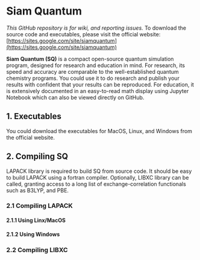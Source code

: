 # Siam Quantum

*This GitHub repository is for wiki, and reporting issues.* To download the source code and executables, please visit the official website: [https://sites.google.com/site/siamquantum](https://sites.google.com/site/siamquantum)

**Siam Quantum (SQ)** is a compact open-source quantum simulation program, designed for research and education in mind. For research, its speed and accuracy are comparable to the well-established quantum chemistry programs. You could use it to do research and publish your results with confident that your results can be reproduced. For education, it is extensively documented in an easy-to-read math display using Jupyter Notebook which can also be viewed directly on GitHub.

## 1. Executables

You could download the executables for MacOS, Linux, and Windows from the official website.

## 2. Compiling SQ

LAPACK library is required to build SQ from source code. It should be easy to build LAPACK using a fortran compiler. Optionally, LIBXC library can be called, granting access to a long list of exchange-correlation functionals such as B3LYP, and PBE. 

### 2.1 Compiling LAPACK

#### 2.1.1 Using Linx/MacOS

#### 2.1.2 Using Windows


### 2.2 Compiling LIBXC




